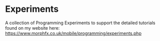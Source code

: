 # Experiments
A collection of Programming Experiments to support the detailed tutorials found on my website here:
https://www.morphfx.co.uk/mobile/programming/experiments.php
